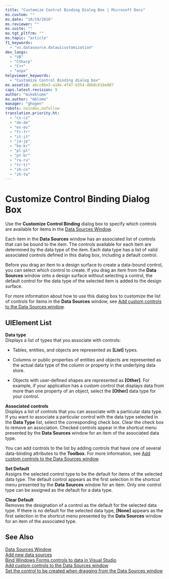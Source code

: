 ```yaml
---
title: "Customize Control Binding Dialog Box | Microsoft Docs"
ms.custom: ""
ms.date: "10/19/2016"
ms.reviewer: ""
ms.suite: ""
ms.tgt_pltfrm: ""
ms.topic: "article"
f1_keywords: 
  - "vs.datasource.datauicustomization"
dev_langs: 
  - "VB"
  - "CSharp"
  - "C++"
  - "aspx"
helpviewer_keywords: 
  - "Customize Control Binding dialog box"
ms.assetid: abcc0be3-a18e-4f47-b354-d6b0c618e087
caps.latest.revision: 9
author: "mikeblome"
ms.author: "mblome"
manager: "ghogen"
robots: noindex,nofollow
translation.priority.ht: 
  - "cs-cz"
  - "de-de"
  - "es-es"
  - "fr-fr"
  - "it-it"
  - "ja-jp"
  - "ko-kr"
  - "pl-pl"
  - "pt-br"
  - "ru-ru"
  - "tr-tr"
  - "zh-cn"
  - "zh-tw"
---
```

# Customize Control Binding Dialog Box
Use the **Customize Control Binding** dialog box to specify which controls are available for items in the [Data Sources Window](../Topic/Data%20Sources%20Window.md).  
  
 Each item in the **Data Sources** window has an associated list of controls that can be bound to the item. The controls available for each item are determined by the data type of the item. Each data type has a list of valid associated controls defined in this dialog box, including a default control.  
  
 Before you drag an item to a design surface to create a data-bound control, you can select which control to create. If you drag an item from the **Data Sources** window onto a design surface without selecting a control, the default control for the data type of the selected item is added to the design surface.  
  
 For more information about how to use this dialog box to customize the list of controls for items in the **Data Sources** window, see [Add custom controls to the Data Sources window](../data-tools/add-custom-controls-to-the-data-sources-window.md).  
  
## UIElement List  
 **Data type**  
 Displays a list of types that you associate with controls:  
  
-   Tables, entities, and objects are represented as **[List]** types.  
  
-   Columns or public properties of entities and objects are represented as the actual data type of the column or property in the underlying data store.  
  
-   Objects with user-defined shapes are represented as **[Other]**. For example, if your application has a custom control that displays data from more than one property of an object, select the **[Other]** data type for your control.  
  
 **Associated controls**  
 Displays a list of controls that you can associate with a particular data type. If you want to associate a particular control with the data type selected in the **Data Type** list, select the corresponding check box. Clear the check box to remove an association. Checked controls appear in the shortcut menu presented by the **Data Sources** window for an item of the associated data type.  
  
 You can add controls to the list by adding controls that have one of several data-binding attributes to the **Toolbox**. For more information, see [Add custom controls to the Data Sources window](../data-tools/add-custom-controls-to-the-data-sources-window.md).  
  
 **Set Default**  
 Assigns the selected control type to be the default for items of the selected data type. The default control appears as the first selection in the shortcut menu presented by the **Data Sources** window for an item. Only one control type can be assigned as the default for a data type.  
  
 **Clear Default**  
 Removes the designation of a control as the default for the selected data type. If there is no default for the selected data type, **[None]** appears as the first selection in the shortcut menu presented by the **Data Sources** window for an item of the associated type.  
  
## See Also  
 [Data Sources Window](../Topic/Data%20Sources%20Window.md)   
 [Add new data sources](../data-tools/add-new-data-sources.md)   
 [Bind Windows Forms controls to data in Visual Studio](../data-tools/bind-windows-forms-controls-to-data-in-visual-studio.md)   
 [Add custom controls to the Data Sources window](../data-tools/add-custom-controls-to-the-data-sources-window.md)   
 [Set the control to be created when dragging from the Data Sources window](../data-tools/set-the-control-to-be-created-when-dragging-from-the-data-sources-window.md)